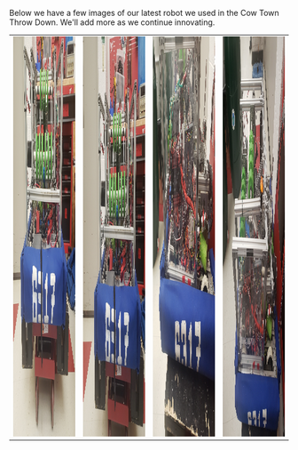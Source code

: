 Below we have a few images of our latest robot we used in the Cow Town Throw Down.
We'll add more as we continue innovating.
<table>
<tr> 
<td>
<img src="docs/assets/20211118_163245.jpg"
width="1400"
height="720"/>
</td>
<td>
<img src="docs/assets/20211118_163247.jpg"
width="1400"
height="720"/>
</td>
<td>
<img src="docs/assets/20211118_163237.jpg"
width="1400"
height="720"/>
</td>
<td>
<img src="docs/assets/20211118_163230.jpg"
width="1400"
height="720"/>
</td>
</tr>
</table>
